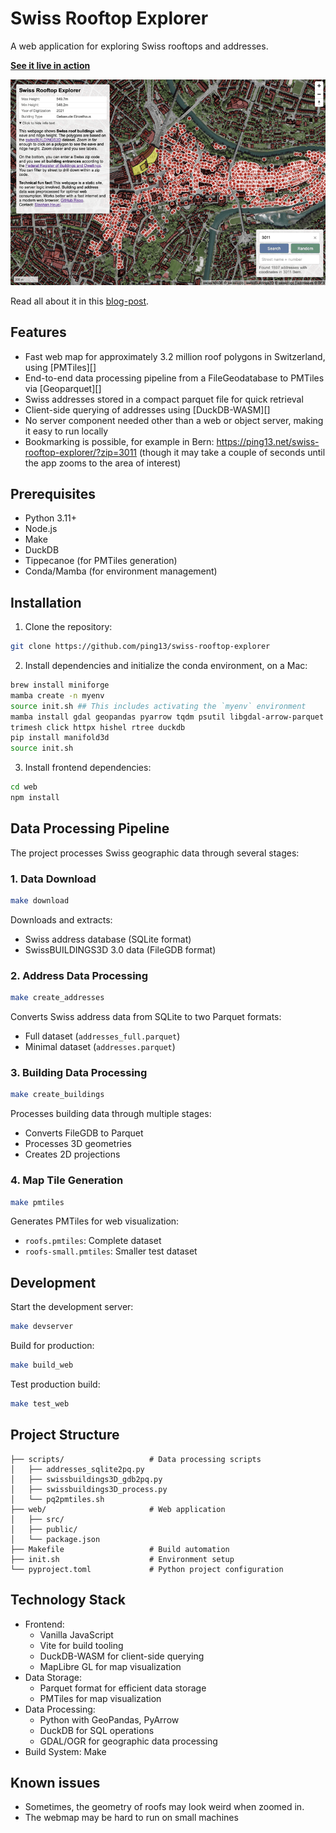 # Swiss Rooftop Explorer

A web application for exploring Swiss rooftops and addresses. 

**[See it live in action](https://ping13.net/swiss-rooftop-explorer/)**

![](screenshot.png)

Read all about it in this [blog-post](https://blog.heuel.org/2025/02/swiss-roof-explorer/).

## Features

- Fast web map for approximately 3.2 million roof polygons in Switzerland,
  using [PMTiles][]
- End-to-end data processing pipeline from a FileGeodatabase to PMTiles via
  [Geoparquet][]
- Swiss addresses stored in a compact parquet file for quick retrieval
- Client-side querying of addresses using [DuckDB-WASM][]
- No server component needed other than a web or object server, making it easy
  to run locally
- Bookmarking is possible, for example in Bern:
  <https://ping13.net/swiss-rooftop-explorer/?zip=3011> (though it may take a
  couple of seconds until the app zooms to the area of interest)

## Prerequisites

- Python 3.11+
- Node.js
- Make
- DuckDB
- Tippecanoe (for PMTiles generation)
- Conda/Mamba (for environment management)

## Installation

1. Clone the repository:
```bash
git clone https://github.com/ping13/swiss-rooftop-explorer
```

2. Install dependencies and initialize the conda environment, on a Mac:

```bash
brew install miniforge
mamba create -n myenv 
source init.sh ## This includes activating the `myenv` environment
mamba install gdal geopandas pyarrow tqdm psutil libgdal-arrow-parquet pyvista
trimesh click httpx hishel rtree duckdb
pip install manifold3d
source init.sh
```

3. Install frontend dependencies:
```bash
cd web
npm install
```

## Data Processing Pipeline

The project processes Swiss geographic data through several stages:

### 1. Data Download
```bash
make download
```
Downloads and extracts:
- Swiss address database (SQLite format)
- SwissBUILDINGS3D 3.0 data (FileGDB format)

### 2. Address Data Processing
```bash
make create_addresses
```
Converts Swiss address data from SQLite to two Parquet formats:
- Full dataset (`addresses_full.parquet`)
- Minimal dataset (`addresses.parquet`)

### 3. Building Data Processing
```bash
make create_buildings
```
Processes building data through multiple stages:
- Converts FileGDB to Parquet
- Processes 3D geometries
- Creates 2D projections

### 4. Map Tile Generation
```bash
make pmtiles
```
Generates PMTiles for web visualization:
- `roofs.pmtiles`: Complete dataset
- `roofs-small.pmtiles`: Smaller test dataset

## Development

Start the development server:
```bash
make devserver
```

Build for production:
```bash
make build_web
```

Test production build:
```bash
make test_web
```


## Project Structure

```
├── scripts/                   # Data processing scripts
│   ├── addresses_sqlite2pq.py
│   ├── swissbuildings3D_gdb2pq.py
│   ├── swissbuildings3D_process.py
│   └── pq2pmtiles.sh
├── web/                       # Web application
│   ├── src/
│   ├── public/
│   └── package.json
├── Makefile                   # Build automation
├── init.sh                    # Environment setup
└── pyproject.toml             # Python project configuration
```

## Technology Stack

- Frontend: 
  - Vanilla JavaScript
  - Vite for build tooling
  - DuckDB-WASM for client-side querying
  - MapLibre GL for map visualization
- Data Storage:
  - Parquet format for efficient data storage
  - PMTiles for map visualization
- Data Processing:
  - Python with GeoPandas, PyArrow
  - DuckDB for SQL operations
  - GDAL/OGR for geographic data processing
- Build System: Make

## Known issues

- Sometimes, the geometry of roofs may look weird when zoomed in.
- The webmap may be hard to run on small machines



